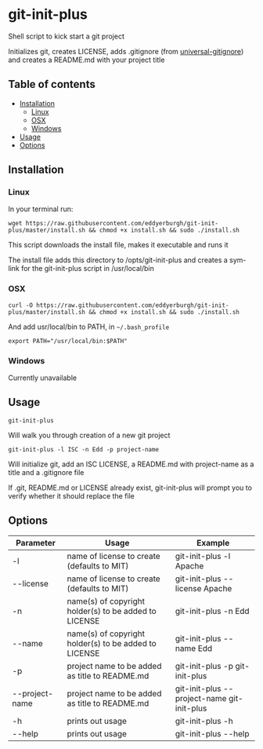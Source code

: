 # git-init-plus

Shell script to kick start a git project

Initializes git, creates LICENSE, adds .gitignore (from [universal-gitignore](https://github.com/eddyerburgh/universal-gitignore)) and creates a README.md with your project title
## Table of contents

* [Installation](#installation)
   * [Linux](#installation-linux)
   * [OSX](#installation-osx)
   * [Windows](#installation-windows)
* [Usage](#usage)
* [Options](#options)

## <a name="installation"></a>Installation

### <a name="installation-linux"></a>Linux

In your terminal run:

```shell
wget https://raw.githubusercontent.com/eddyerburgh/git-init-plus/master/install.sh && chmod +x install.sh && sudo ./install.sh
```

This script downloads the install file, makes it executable and runs it

The install file adds this directory to /opts/git-init-plus and creates a sym-link for the git-init-plus script in /usr/local/bin

### <a name="installation-osx"></a>OSX

```shell
curl -O https://raw.githubusercontent.com/eddyerburgh/git-init-plus/master/install.sh && chmod +x install.sh && sudo ./install.sh
```

And add usr/local/bin to PATH, in ```~/.bash_profile```

```shell
export PATH="/usr/local/bin:$PATH"
```

### <a name="installation-windows"></a>Windows

Currently unavailable

## <a name="usage"></a>Usage

```shell
git-init-plus
```

Will walk you through creation of a new git project

```shell
git-init-plus -l ISC -n Edd -p project-name
```

Will initialize git, add an ISC LICENSE, a README.md with project-name as a title and a .gitignore file

If .git, README.md or LICENSE already exist, git-init-plus will prompt you to verify whether it should replace the file

## <a name="options"></a>Options

| Parameter | Usage         | Example        |
| --------- | ------------- | -------------- |
| -l        | name of license to create (defaults to MIT) | git-init-plus -l Apache |
| --license | name of license to create (defaults to MIT) | git-init-plus --license Apache |
| -n        | name(s) of copyright holder(s) to be added to LICENSE | git-init-plus -n Edd |
| --name    | name(s) of copyright holder(s) to be added to LICENSE | git-init-plus --name Edd |
| -p        | project name to be added as title to README.md | git-init-plus -p git-init-plus
| --project-name | project name to be added as title to README.md | git-init-plus --project-name git-init-plus
| -h        | prints out usage | git-init-plus -h |
| --help    | prints out usage | git-init-plus --help |
